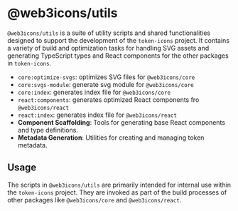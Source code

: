 # @web3icons/utils

`@web3icons/utils` is a suite of utility scripts and shared functionalities designed to support the development of the `token-icons` project. It contains a variety of build and optimization tasks for handling SVG assets and generating TypeScript types and React components for the other packages in `token-icons`.

- `core:optimize-svgs`: optimizes SVG files for `@web3icons/core`
- `core:svgs-module`: generate svg module for `@web3icons/core`
- `core:index`: generates index file for `@web3icons/core`
- `react:components`: generates optimized React components fro `@web3icons/react`
- `react:index`: generates index file for `@web3icons/react`
- **Component Scaffolding**: Tools for generating base React components and type definitions.
- **Metadata Generation**: Utilities for creating and managing token metadata.

## Usage

The scripts in `@web3icons/utils` are primarily intended for internal use within the `token-icons` project. They are invoked as part of the build processes of other packages like `@web3icons/core` and `@web3icons/react`.
